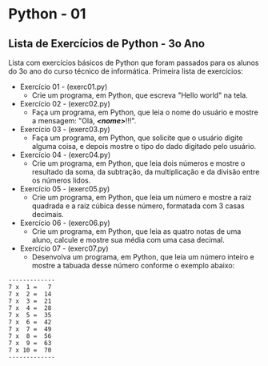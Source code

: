 # Python - 01
## Lista de Exercícios de Python - 3o Ano
Lista com exercícios básicos de Python que foram passados para os alunos do 3o ano do curso técnico de informática.
Primeira lista de exercícios:
- Exercício 01 - (exerc01.py)
    - Crie um programa, em Python, que escreva "Hello world" na tela.
- Exercício 02 - (exerc02.py)
    - Faça um programa, em Python, que leia o nome do usuário e mostre a mensagem: "Olá, ***\<nome\>***!!!".
- Exercício 03 - (exerc03.py)
    - Faça um programa, em Python, que solicite que o usuário digite alguma coisa, e depois mostre o tipo do dado digitado pelo usuário.
- Exercício 04 - (exerc04.py)
    - Crie um programa, em Python, que leia dois números e mostre o resultado da soma, da subtração, da multiplicação e da divisão entre os números lidos.
- Exercício 05 - (exerc05.py)
    - Crie um programa, em Python, que leia um número e mostre a raiz quadrada e a raiz cúbica desse número, formatada com 3 casas decimais.
- Exercício 06 - (exerc06.py)
    - Crie um programa, em Python, que leia as quatro notas de uma aluno, calcule e mostre sua média com uma casa decimal.
- Exercício 07 - (exerc07.py)
    - Desenvolva um programa, em Python, que leia um número inteiro e mostre a tabuada desse número conforme o exemplo abaixo:
```
-------------
7 x  1 =   7
7 x  2 =  14
7 x  3 =  21
7 x  4 =  28
7 x  5 =  35
7 x  6 =  42
7 x  7 =  49
7 x  8 =  56
7 x  9 =  63
7 x 10 =  70
-------------
```
